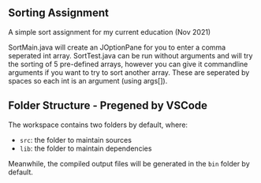 ## Sorting Assignment

A simple sort assignment for my current education (Nov 2021)

SortMain.java will create an JOptionPane for you to enter a comma seperated int array.
SortTest.java can be run without arguments and will try the sorting of 5 pre-defined arrays, however you can give it commandline arguments if you want to try to sort another array. These are seperated by spaces so each int is an argument (using args[]).


## Folder Structure - Pregened by VSCode

The workspace contains two folders by default, where:

- `src`: the folder to maintain sources
- `lib`: the folder to maintain dependencies

Meanwhile, the compiled output files will be generated in the `bin` folder by default.
